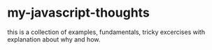 # my-javascript-thoughts
this is a collection of examples, fundamentals, tricky excercises with explanation about why and how.

